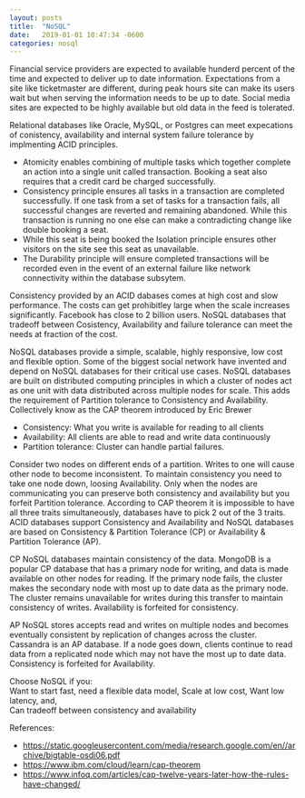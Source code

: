 ```yaml
---
layout: posts
title:  "NoSQL" 
date:   2019-01-01 10:47:34 -0600
categories: nosql
---
```


Financial service providers are expected to available hunderd percent of the time and expected to deliver up to date information. Expectations from a site like ticketmaster are different, during peak hours site can make its users wait but when serving the information needs to be up to date. Social media sites are expected to be highly available but old data in the feed is tolerated. 

Relational databases like Oracle, MySQL, or Postgres can meet  expecations of conistency, availability and internal system failure tolerance by implmenting  ACID principles. 

* Atomicity enables combining of multiple tasks which together complete an action into a single unit called transaction. Booking a seat also requires that a credit card be charged successfully.
* Consistency principle  ensures all tasks in a transaction are completed successfully. If one task from a set of tasks for a transaction fails, all successful changes are reverted and remaining abandoned. While this transaction is running no one else can make a contradicting change like double booking a seat. 
* While this seat is being booked the Isolation principle  ensures other visitors on the site see this seat as unavailable.
* The Durability principle will ensure completed transactions will be recorded even in the event of an external failure like network connectivity within the database subsytem. 

Consistency provided by an ACID dabases comes at high cost and slow performance. The costs can get prohibitley large when the scale increases significantly. Facebook has close to 2 billion users.  NoSQL databases that tradeoff between Cosistency, Availability and failure tolerance can meet the needs at fraction of the cost.

NoSQL databases provide a simple, scalable, highly responsive, low cost and flexible option. Some of the biggest social network have invented and depend on NoSQL databases for their critical use cases.  NoSQL databases are built on distributed computing principles in which a  cluster of nodes act as one unit with data distributed across multiple nodes for scale. This adds the requirement of Partition tolerance to Consistency and Availability.  Collectively know as the CAP theorem introduced by Eric Brewer

* Consistency: What you write is available for reading to all clients
* Availability: All clients are able to read and write data continuously
* Partition tolerance: Cluster can handle partial failures. 

Consider two nodes on different ends of a partition. Writes to one will cause other node to become inconsistent. To maintain consistency you need to take one node down, loosing Availability. Only when the nodes are communicating you can preserve both consistency and availability but you forfeit Partition tolerance.  According to CAP theorem it is impossible to have all three traits simultaneously, databases have to pick 2 out of the 3 traits. ACID databases support Consistency and Availability and NoSQL databases are based on Consistency & Partition Tolerance (CP) or Availability & Partition Tolerance (AP).  

CP NoSQL databases maintain consistency of the data. MongoDB is a popular CP database that has a primary node for writing, and data is made available on other nodes for reading. If the primary node fails, the cluster makes the secondary node with most up to date data as the primary node. The cluster remains unavailable for writes during this transfer to maintain consistency of writes. Availability is forfeited for consistency. 

AP NoSQL stores accepts read and writes on multiple nodes and becomes eventually consistent by replication of changes across the cluster. Cassandra is an AP database. If a node goes down, clients continue to read data from a replicated node which may not have the most up to date data. Consistency is forfeited for Availability.

Choose NoSQL if you:    
Want to start fast,
need a flexible data model,
Scale at low cost,
Want low latency, and,  
Can tradeoff between consistency and availability


References:
* https://static.googleusercontent.com/media/research.google.com/en//archive/bigtable-osdi06.pdf
* https://www.ibm.com/cloud/learn/cap-theorem
* https://www.infoq.com/articles/cap-twelve-years-later-how-the-rules-have-changed/
